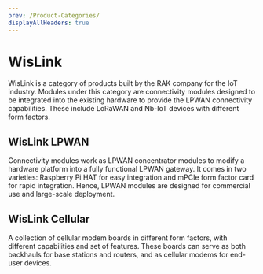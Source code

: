 ```yaml
---
prev: /Product-Categories/
displayAllHeaders: true
---
```


# WisLink

<rk-head img="/assets/rakwireless/product-categories/WisLink.svg" center>

WisLink is a category of products built by the RAK company for the IoT industry. Modules under this category are connectivity modules designed to be integrated into the existing hardware to provide the LPWAN connectivity capabilities. These include LoRaWAN and Nb-IoT devices with different form factors.


</rk-head>

## WisLink LPWAN

<rk-head img="/assets/rakwireless/product-categories/WisLink-LPWAN.svg">

Connectivity modules work as LPWAN concentrator modules to modify a hardware platform into a fully functional LPWAN gateway. It comes in two varieties: Raspberry Pi HAT for easy integration and mPCIe form factor card for rapid integration. Hence, LPWAN modules are designed for commercial use and large-scale deployment.


</rk-head>
<rk-products :tags="['wislink', 'lpwan']" />


## WisLink Cellular

<rk-head img="/assets/rakwireless/product-categories/WisLink-Cellular.svg">

A collection of cellular modem boards in different form factors, with different capabilities and set of features. These boards can serve as both backhauls for base stations and routers, and as cellular modems for end-user devices.


</rk-head>
<rk-products :tags="['wislink', 'cellular']" />

